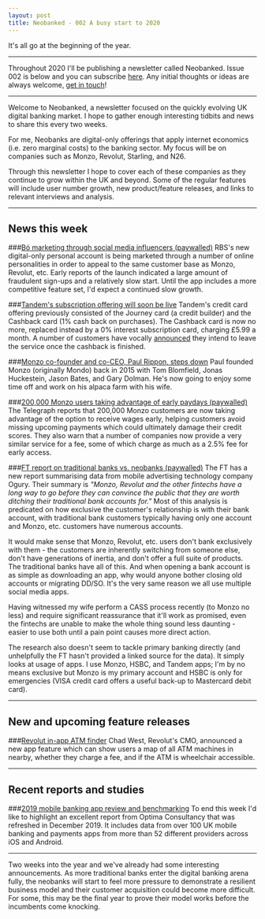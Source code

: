 ```yaml
---
layout: post
title: Neobanked - 002 A busy start to 2020
---
```


It's all go at the beginning of the year.

---

Throughout 2020 I'll be publishing a newsletter called Neobanked. Issue 002 is below and you can subscribe [here](https://neobanked.substack.com). Any initial thoughts or ideas are always welcome, [get in touch](murdo.connochie@gmail.com)!

---

Welcome to Neobanked, a newsletter focused on the quickly evolving UK digital banking market. I hope to gather enough interesting tidbits and news to share this every two weeks.

For me, Neobanks are digital-only offerings that apply internet economics (i.e. zero marginal costs) to the banking sector. My focus will be on companies such as Monzo, Revolut, Starling, and N26. 

Through this newsletter I hope to cover each of these companies as they continue to grow within the UK and beyond. Some of the regular features will include user number growth, new product/feature releases, and links to relevant interviews and analysis.

---

## News this week

###[Bó marketing through social media influencers (paywalled)](https://www.telegraph.co.uk/technology/2020/01/01/rbs-recruits-army-digital-influencers-promote-new-banking-app/)
RBS's new digital-only personal account is being marketed through a number of online personalities in order to appeal to the same customer base as Monzo, Revolut, etc. Early reports of the launch indicated a large amount of fraudulent sign-ups and a relatively slow start. Until the app includes a more competitive feature set, I'd expect a continued slow growth.

###[Tandem's subscription offering will soon be live](https://help.tandem.co.uk/en/articles/3615880-tandem-membership-faqs)
Tandem's credit card offering previously consisted of the Journey card (a credit builder) and the Cashback card (1% cash back on purchases). The Cashback card is now no more, replaced instead by a 0% interest subscription card, charging £5.99 a month. A number of customers have vocally [announced](https://www.telegraph.co.uk/technology/2020/01/08/customers-threaten-leave-tandem-bank-announcement-new-6-monthly/) they intend to leave the service once the cashback is finished.

###[Monzo co-founder and co-CEO, Paul Rippon, steps down](https://www.linkedin.com/pulse/ive-stepped-down-from-monzo-paul-rippon)
Paul founded Monzo (originally Mondo) back in 2015 with Tom Blomfield, Jonas Huckestein, Jason Bates, and Gary Dolman. He's now going to enjoy some time off and work on his alpaca farm with his wife.

###[200,000 Monzo users taking advantage of early paydays (paywalled)](https://www.telegraph.co.uk/money/consumer-affairs/200000-monzo-customers-getting-paid-day-early/)
The Telegraph reports that 200,000 Monzo customers are now taking advantage of the option to receive wages early, helping customers avoid missing upcoming payments which could ultimately damage their credit scores. They also warn that a number of companies now provide a very similar service for a fee, some of which charge as much as a 2.5% fee for early access.

###[FT report on traditional banks vs. neobanks (paywalled)](https://ftalphaville.ft.com/2019/12/18/1576674529000/Fintech-users-just-can-t-get-enough-of-traditional-banks/)
The FT has a new report summarising data from mobile advertising technology company Ogury. Their summary is *"Monzo, Revolut and the other fintechs have a long way to go before they can convince the public that they are worth ditching their traditional bank accounts for."* Most of this analysis is predicated on how exclusive the customer's relationship is with their bank account, with traditional bank customers typically having only one account and Monzo, etc. customers have numerous accounts.

It would make sense that Monzo, Revolut, etc. users don't bank exclusively with them - the customers are inherently switching from someone else, don't have generations of inertia, and don't offer a full suite of products. The traditional banks have all of this. And when opening a bank account is as simple as downloading an app, why would anyone bother closing old accounts or migrating DD/SO. It's the very same reason we all use multiple social media apps.
 
Having witnessed my wife perform a CASS process recently (to Monzo no less) and require significant reassurance that it'll work as promised, even the fintechs are unable to make the whole thing sound less daunting - easier to use both until a pain point causes more direct action.
 
The research also doesn't seem to tackle primary banking directly (and unhelpfully the FT hasn't provided a linked source for the data). It simply looks at usage of apps. I use Monzo, HSBC, and Tandem apps; I'm by no means exclusive but Monzo is my primary account and HSBC is only for emergencies (VISA credit card offers a useful back-up to Mastercard debit card).

---

## New and upcoming feature releases

###[Revolut in-app ATM finder](https://twitter.com/ChadWestTweets/status/1212665721588764673)
Chad West, Revolut's CMO, announced a new app feature which can show users a map of all ATM machines in nearby, whether they charge a fee, and if the ATM is wheelchair accessible.

---

## Recent reports and studies

###[2019 mobile banking app review and benchmarking](https://www.optima-consultancy.com/Bankapp19)
To end this week I'd like to highlight an excellent report from Optima Consultancy that was refreshed in December 2019. It includes data from over 100 UK mobile banking and payments apps from more than 52 different providers across iOS and Android. 

---
Two weeks into the year and we've already had some interesting announcements. As more traditional banks enter the digital banking arena fully, the neobanks will start to feel more pressure to demonstrate a resilient business model and their customer acquisition could become more difficult. For some, this may be the final year to prove their model works before the incumbents come knocking.
